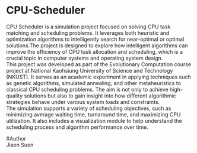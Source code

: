 # CPU-Scheduler
CPU Scheduler is a simulation project focused on solving CPU task matching and scheduling problems. It leverages both heuristic and optimization algorithms to intelligently search for near-optimal or optimal solutions.The project is designed to explore how intelligent algorithms can improve the efficiency of CPU task allocation and scheduling, which is a crucial topic in computer systems and operating system design.  
This project was developed as part of the Evolutionary Computation course project at National Kaohsiung University of Science and Technology (NKUST). It serves as an academic experiment in applying techniques such as genetic algorithms, simulated annealing, and other metaheuristics to classical CPU scheduling problems. The aim is not only to achieve high-quality solutions but also to gain insight into how different algorithmic strategies behave under various system loads and constraints.  
The simulation supports a variety of scheduling objectives, such as minimizing average waiting time, turnaround time, and maximizing CPU utilization. It also includes a visualization module to help understand the scheduling process and algorithm performance over time.  

#Author  
Jiaen Suen

